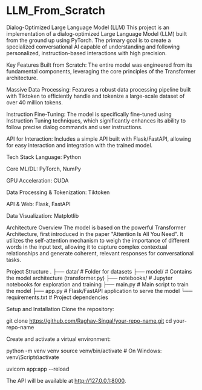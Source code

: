 # LLM_From_Scratch
Dialog-Optimized Large Language Model (LLM)
This project is an implementation of a dialog-optimized Large Language Model (LLM) built from the ground up using PyTorch. The primary goal is to create a specialized conversational AI capable of understanding and following personalized, instruction-based interactions with high precision.

Key Features
Built from Scratch: The entire model was engineered from its fundamental components, leveraging the core principles of the Transformer architecture.

Massive Data Processing: Features a robust data processing pipeline built with Tiktoken to efficiently handle and tokenize a large-scale dataset of over 40 million tokens.

Instruction Fine-Tuning: The model is specifically fine-tuned using Instruction Tuning techniques, which significantly enhances its ability to follow precise dialog commands and user instructions.

API for Interaction: Includes a simple API built with Flask/FastAPI, allowing for easy interaction and integration with the trained model.

Tech Stack
Language: Python

Core ML/DL: PyTorch, NumPy

GPU Acceleration: CUDA

Data Processing & Tokenization: Tiktoken

API & Web: Flask, FastAPI

Data Visualization: Matplotlib

Architecture Overview
The model is based on the powerful Transformer Architecture, first introduced in the paper "Attention Is All You Need". It utilizes the self-attention mechanism to weigh the importance of different words in the input text, allowing it to capture complex contextual relationships and generate coherent, relevant responses for conversational tasks.

Project Structure
.
├── data/                  # Folder for datasets
├── model/                 # Contains the model architecture (transformer.py)
├── notebooks/             # Jupyter notebooks for exploration and training
├── main.py                # Main script to train the model
├── app.py                 # Flask/FastAPI application to serve the model
└── requirements.txt       # Project dependencies

Setup and Installation
Clone the repository:

git clone https://github.com/Raghav-Singal/your-repo-name.git
cd your-repo-name

Create and activate a virtual environment:

python -m venv venv
source venv/bin/activate  # On Windows: venv\Scripts\activate



uvicorn app:app --reload

The API will be available at http://127.0.0.1:8000.
